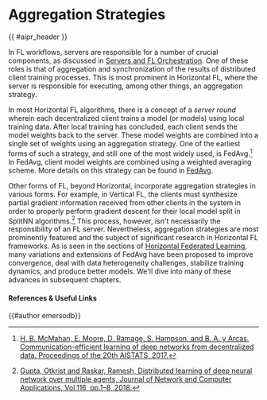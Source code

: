 <!-- markdownlint-disable-file MD033 MD013 -->

# Aggregation Strategies

{{ #aipr_header }}

In FL workflows, servers are responsible for a number of crucial components, as
discussed in [Servers and FL Orchestration](server.md). One of these roles is
that of aggregation and synchronization of the results of distributed client
training processes. This is most prominent in Horizontal FL, where the server
is responsible for executing, among other things, an aggregation strategy.

In most Horizontal FL algorithms, there is a concept of a _server round_
wherein each decentralized client trains a model (or models) using local
training data. After local training has concluded, each client sends the model
weights back to the server. These model weights are combined into a single
set of weights using an aggregation strategy. One of the earliest forms of
such a strategy, and still one of the most widely used, is FedAvg.[^1]
In FedAvg, client model weights are combined using a weighted averaging scheme.
More details on this strategy can be found in [FedAvg](../horizontal/vanilla_fl/fedavg.md).

Other forms of FL, beyond Horizontal, incorporate aggregation strategies in
various forms. For example, in Vertical FL, the clients must synthesize
partial gradient information received from other clients in the system in order
to properly perform gradient descent for their local model split in SplitNN
algorithms.[^2] This process, however, isn't necessarily the responsibility of
an FL server. Nevertheless, aggregation strategies are most prominently
featured and the subject of significant research in Horizontal FL frameworks.
As is seen in the sections of [Horizontal Federated Learning](../horizontal/index.md),
many variations and extensions of FedAvg have been proposed to improve
convergence, deal with data heterogeneity challenges, stabilize training
dynamics, and produce better models. We'll dive into many of these advances
in subsequent chapters.

#### References & Useful Links <!-- markdownlint-disable-line MD001 -->

[^1]:
    [H. B. McMahan, E. Moore, D. Ramage, S. Hampson, and B. A. y Arcas.
    Communication-efficient learning of deep networks from decentralized data.
    Proceedings of the 20th AISTATS, 2017.](https://proceedings.mlr.press/v54/mcmahan17a/mcmahan17a.pdf)

[^2]:
    [Gupta, Otkrist and Raskar, Ramesh, Distributed learning of deep neural
    network over multiple agents, Journal of Network and Computer Applications,
    Vol.116, pp.1–8, 2018.](https://arxiv.org/pdf/1810.06060)

{{#author emersodb}}
